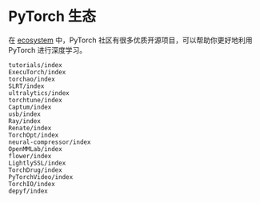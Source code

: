 # PyTorch 生态

在 [ecosystem](https://pytorch.org/ecosystem/) 中，PyTorch 社区有很多优质开源项目，可以帮助你更好地利用 PyTorch 进行深度学习。

```{toctree}
tutorials/index
ExecuTorch/index
torchao/index
SLRT/index
ultralytics/index
torchtune/index
Captum/index
usb/index
Ray/index
Renate/index
TorchOpt/index
neural-compressor/index
OpenMMLab/index
flower/index
LightlySSL/index
TorchDrug/index
PyTorchVideo/index
TorchIO/index
depyf/index
```

